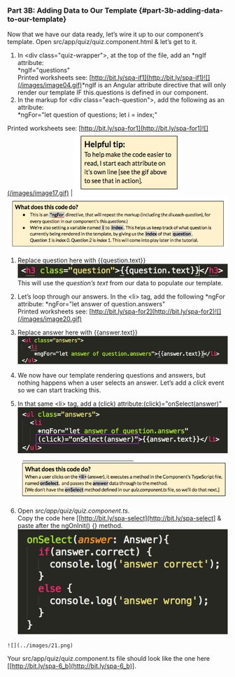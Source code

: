 ### Part 3B: Adding Data to Our Template {#part-3b-adding-data-to-our-template}

Now that we have our data ready, let’s wire it up to our component’s template. Open src/app/quiz/quiz.component.html &amp; let’s get to it.

1.  In <span class="ref">&lt;div class=&quot;quiz-wrapper&quot;&gt;</span>, at the top of the file, add an <span class="ref">*ngIf</span> attribute:<br><span class="new">*ngIf=&quot;questions&quot;</span><br>Printed worksheets see: [http://bit.ly/spa-if1](http://bit.ly/spa-if1)![](/images/image04.gif)<span class="ref">*ngIf</span> is an Angular attribute directive that will only render our template IF <span class="ref">this.questions</span> is defined in our component.
2.  In the markup for <span class="ref">&lt;div class=&quot;each-question&quot;&gt;</span>, add the following as an attribute:<br><span class="new">*ngFor=&quot;let question of questions; let i = index;&quot;</span>

  Printed worksheets see: [http://bit.ly/spa-for1](http://bit.ly/spa-for1)![](/images/image17.gif) | 
  ![](../images/19.png)
  ![](../images/32.png)
1.  Replace  <span class="ref">question</span> here  with <span class="new">{{question.text}}</span>![](/images/image02.png)This will use the *question’s text* from our data to populate our template.
2.  Let’s loop through our answers. In the <span class="ref">&lt;li&gt;</span> tag, add the following <span class="ref">*ngFor</span> attribute: <span class="new">*ngFor=&quot;let answer of question.answers&quot;</span><br>Printed worksheets see: [http://bit.ly/spa-for2](http://bit.ly/spa-for2)![](/images/image20.gif)
3.  Replace <span class="ref">answer here</span> with <span class="new">{{answer.text}}</span>![](/images/image26.png)
4.  We now have our template rendering questions and answers, but nothing happens when a user selects an answer. Let’s add a *click* event so we can start tracking this.

  1.  In that same <span class="ref">&lt;li&gt;</span> tag, add a <span class="ref">(click)</span> attribute:<span class="new">(click)=&quot;onSelect(answer)&quot;</span><br> 
      ![](/images/image46.png)

      ![](../images/20.png)

   1.  Open *src/app/quiz/quiz.component.ts*. <br>Copy the code here [[http://bit.ly/spa-select](http://bit.ly/spa-select] &amp; paste after the <span class="ref">ngOnInit() {}</span> method.![](/images/image03.png)

    ![](../images/21.png)

Your src/app/quiz/quiz.component.ts file should look like the one here [[http://bit.ly/spa-6_b](http://bit.ly/spa-6_b)].